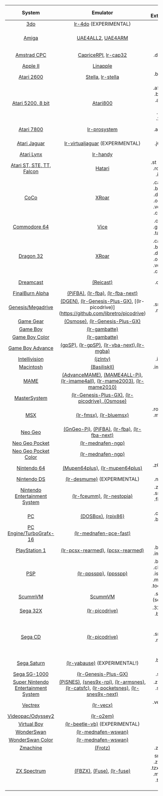 |System| Emulator| Rom Extensions| BIOS | Year| Manufacturer| Image|
| :---: | :---:| :---:| :---:| :---:| :---:| :---:|
|[3do](3do)  | [lr-4do](https://github.com/libretro/4do-libretro) (EXPERIMENTAL)  | .iso | panafz10.bin |1993| Panasonic | ![3do](https://upload.wikimedia.org/wikipedia/commons/thumb/1/1c/3DO-FZ1-Console-Set.png/160px-3DO-FZ1-Console-Set.png)  
|[Amiga](Amiga)  | [UAE4ALL2](https://github.com/RetroPie/uae4all2), [UAE4ARM](https://github.com/Chips-fr/uae4arm-rpi/)  | .adf | kick13.rom, kick20.rom, kick31.rom |1985| Commodore | ![Amiga](https://upload.wikimedia.org/wikipedia/commons/thumb/c/c3/Amiga500_system.jpg/160px-Amiga500_system.jpg)  
|[Amstrad CPC](Amstrad-CPC)  | [CapriceRPI](https://github.com/KaosOverride/CapriceRPI), [lr-cap32](https://github.com/libretro/libretro-cap32.git)  | .dsk .cpc | None |1984| Amstrad | ![amstradcpc](https://upload.wikimedia.org/wikipedia/commons/thumb/9/91/Amstrad_CPC464.jpg/160px-Amstrad_CPC464.jpg)  
|[Apple II](Apple-II)  | [Linapple](http://sourceforge.net/projects/linapple/)  | .dsk | None |1977| Apple | ![Apple II](https://upload.wikimedia.org/wikipedia/commons/thumb/7/7e/Apple_II_IMG_4212.jpg/160px-Apple_II_IMG_4212.jpg)  
|[Atari 2600](Atari-2600)  | [Stella](http://stella.sourceforge.net/), [lr-stella](https://github.com/libretro/stella-libretro)  | .bin .a26 .rom | None |1977| Atari | ![Atari 2600](https://upload.wikimedia.org/wikipedia/commons/thumb/b/b9/Atari-2600-Wood-4Sw-Set.jpg/160px-Atari-2600-Wood-4Sw-Set.jpg)  
|[Atari 5200, 8 bit](Atari-800-and-5200)  | [Atari800](http://atari800.sourceforge.net/)  | .a52 .bas .bin .xex .atr .xfd .dcm .atr.gz .xfd.gz | ATARIXL.ROM, ATARIBAS.ROM, ATARIOSA.ROM, ATARIOSB.ROM, 5200.rom |1982| Atari | ![Atari 5200](https://upload.wikimedia.org/wikipedia/commons/thumb/a/a0/Atari-5200-4-Port-wController-L.jpg/160px-Atari-5200-4-Port-wController-L.jpg)  
|[Atari 7800](Atari-7800)  | [lr-prosystem](https://github.com/libretro/prosystem-libretro)  | .a78 .bin | 7800 BIOS (U).rom |1986| Atari | ![Atari 7800](https://upload.wikimedia.org/wikipedia/commons/thumb/c/cf/Atari-7800-Console-Set.png/160px-Atari-7800-Console-Set.png)  
|[Atari Jaguar](Atari-Jaguar)  | [lr-virtualjaguar](https://github.com/libretro/virtualjaguar-libretro) (EXPERIMENTAL)  | .j64 .jag | None |1993| Atari | ![Atari Jaguar](https://upload.wikimedia.org/wikipedia/commons/thumb/9/90/Atari-Jaguar-Console-Set.png/160px-Atari-Jaguar-Console-Set.png)  
|[Atari Lynx](Atari-Lynx)  | [lr-handy](https://github.com/libretro/libretro-handy)  | .lnx | None |1989| Atari | ![Atari Lynx](https://upload.wikimedia.org/wikipedia/commons/thumb/d/d6/Atari-Lynx-I-Handheld.jpg/160px-Atari-Lynx-I-Handheld.jpg)  
|[Atari ST, STE, TT, Falcon](Atari-ST-STE-TT-Falcon)  | [Hatari](http://hatari.tuxfamily.org/)  | .st .stx .img .rom .raw .ipf .ctr | None |1985| Atari | ![Atari ST](https://upload.wikimedia.org/wikipedia/commons/thumb/3/39/Atari_1040STf.jpg/160px-Atari_1040STf.jpg)  
|[CoCo](Coco)  | [XRoar](http://www.6809.org.uk/xroar/)  | .cas .wav .bas .asc .dmk .jvc .os9 .dsk .vdk .rom .ccc .sna | bas13.rom |1980| Tandy | ![CoCo](https://upload.wikimedia.org/wikipedia/commons/thumb/2/20/TRS-80_Color_Computer_1_front_right.jpg/160px-TRS-80_Color_Computer_1_front_right.jpg)  
|[Commodore 64](Commodore-64)  | [Vice](http://vice-emu.sourceforge.net/)  | .crt .d64 .g64 .t64 .tap .x64 | None |1982| Commodore | ![Commodore 64](https://upload.wikimedia.org/wikipedia/commons/thumb/8/84/C64c_system.jpg/160px-C64c_system.jpg) 
|[Dragon 32](Dragon)  | [XRoar](http://www.6809.org.uk/xroar/)  | .cas .wav .bas .asc .dmk .jvc .os9 .dsk .vdk .rom .ccc .sna | d32.rom  |1982| Dragon  | ![Dragon 32](https://upload.wikimedia.org/wikipedia/commons/thumb/3/37/Dragon_32.jpg/160px-Dragon_32.jpg)  
|[Dreamcast](Dreamcast) | [(Reicast)](https://github.com/reicast/reicast-emulator) | .cdi .gdi | dc_boot.bin, dc_flash.bin |1998| Sega | ![](https://upload.wikimedia.org/wikipedia/commons/thumb/0/07/Dreamcast-Console-Set.png/160px-Dreamcast-Console-Set.png) 
|[FinalBurn Alpha](FinalBurn-Alpha) | [(PiFBA)](https://github.com/RetroPie/pifba), [(lr-fba)](https://github.com/libretro/fba-libretro), [(lr-fba-next)](https://github.com/libretro/libretro-fba.git) | .zip | neogeo.zip |2000| - | ![](https://upload.wikimedia.org/wikipedia/commons/thumb/d/d5/Neo_Geo_full_on.png/100px-Neo_Geo_full_on.png) 
|[Genesis/Megadrive](Genesis-Megadrive) | [(DGEN)](http://dgen.sourceforge.net/), [(lr-Genesis-Plus-GX)](https://github.com/libretro/Genesis-Plus-GX), [(lr-picodrive)] (https://github.com/libretro/picodrive) | .smd .bin .md .iso | None |1988| Sega | ![](https://upload.wikimedia.org/wikipedia/commons/thumb/6/6a/Sega-Genesis-Mk2-6button.jpg/160px-Sega-Genesis-Mk2-6button.jpg) 
|[Game Gear](Game-Gear) | [(Osmose)](https://github.com/RetroPie/osmose-rpi), [(lr-Genesis-Plus-GX)](https://github.com/libretro/Genesis-Plus-GX) | .gg | None |1990| Sega | ![](https://upload.wikimedia.org/wikipedia/commons/thumb/1/18/Game-Gear-Handheld.jpg/160px-Game-Gear-Handheld.jpg) 
|[Game Boy](Game-Boy) | [(lr-gambatte)](https://github.com/libretro/gambatte-libretro) | .gb | None |1989| Nintendo | ![](https://upload.wikimedia.org/wikipedia/commons/thumb/7/7c/Game-Boy-FL.png/160px-Game-Boy-FL.png) 
|[Game Boy Color](Game-Boy-Color) | [(lr-gambatte)](https://github.com/libretro/gambatte-libretro) | .gbc | None |1998| Nintendo | ![](https://upload.wikimedia.org/wikipedia/commons/thumb/7/76/Nintendo-Game-Boy-Color-FL.jpg/160px-Nintendo-Game-Boy-Color-FL.jpg) 
|[Game Boy Advance](Game-Boy-Advance) | [(gpSP)](https://github.com/DPRCZ/gpsp), [(lr-gpSP)](https://github.com/libretro/gpsp), [(lr-vba-next)](https://github.com/libretro/vba-next),[(lr-mgba)](https://github.com/libretro/mgba) | .gba | gba_bios.bin |2001| Nintendo | ![](https://upload.wikimedia.org/wikipedia/commons/thumb/7/70/Game-Boy-Advance-Blk.jpg/160px-Game-Boy-Advance-Blk.jpg) 
|[Intellivision](Intellivision) | [(jzIntv)](http://spatula-city.org/~im14u2c/intv/) | .int .bin | exec.bin, grom.bin |1979| Mattel | ![](https://upload.wikimedia.org/wikipedia/commons/thumb/6/66/Intellivision-Console-Set.jpg/160px-Intellivision-Console-Set.jpg) 
|[Macintosh](Macintosh) | [(BasiliskII)](http://basilisk.cebix.net/) | .img .rom | mac.rom, disk.img |1984| Apple | ![](https://upload.wikimedia.org/wikipedia/commons/thumb/e/e3/Macintosh_128k_transparency.png/160px-Macintosh_128k_transparency.png) 
|[MAME](MAME) | [(AdvanceMAME)](http://advancemame.sourceforge.net/), [(MAME4ALL-Pi)](https://github.com/RetroPie/mame4all-pi), [(lr-imame4all)](https://github.com/libretro/imame4all-libretro), [(lr-mame2003)](https://github.com/libretro/mame2003-libretro), [(lr-mame2010)](https://github.com/libretro/mame2010-libretro) | .zip | neogeo.zip |1997| - | ![](https://upload.wikimedia.org/wikipedia/commons/thumb/d/d5/Neo_Geo_full_on.png/100px-Neo_Geo_full_on.png) 
|[MasterSystem](Master-System) | [(lr-Genesis-Plus-GX)](https://github.com/libretro/Genesis-Plus-GX), [(lr-picodrive)](https://github.com/libretro/picodrive),,[(Osmose)](https://github.com/RetroPie/osmose-rpi) | .sms | None |1985| Sega | ![](https://upload.wikimedia.org/wikipedia/commons/thumb/8/88/Sega-Master-System-Set.jpg/160px-Sega-Master-System-Set.jpg) 
|[MSX](MSX) | [(lr-fmsx)](https://github.com/libretro/fmsx-libretro), [(lr-bluemsx)](https://github.com/libretro/blueMSX-libretro) | .rom .mx1 .mx2 .col .dsk | See Wiki Page |1983| Microsoft | ![](https://upload.wikimedia.org/wikipedia/commons/thumb/0/0f/Talent_MSX.jpg/160px-Talent_MSX.jpg) 
|[Neo Geo](Neo-Geo) | [(GnGeo-Pi)](https://github.com/ymartel06/GnGeo-Pi), [(PiFBA)](https://github.com/RetroPie/pifba), [(lr-fba)](https://github.com/libretro/fba-libretro), [(lr-fba-next)](https://github.com/libretro/libretro-fba.git) | .zip | neogeo.zip |1990| SNK | ![](https://upload.wikimedia.org/wikipedia/commons/thumb/8/8e/Neo-Geo-AES-Console-Set.png/160px-Neo-Geo-AES-Console-Set.png) 
|[Neo Geo Pocket](Neo-Geo-Pocket) | [(lr-mednafen-ngp)](https://github.com/libretro/beetle-ngp-libretro.git) | .ngp | None |1998| SNK | ![](https://upload.wikimedia.org/wikipedia/commons/thumb/b/be/Neo-Geo-Pocket-Anthra-Left.jpg/160px-Neo-Geo-Pocket-Anthra-Left.jpg) 
|[Neo Geo Pocket Color](Neo-Geo-Pocket-Color) | [(lr-mednafen-ngp)](https://github.com/libretro/beetle-ngp-libretro.git) | .ngc | None |1999| SNK | ![](https://upload.wikimedia.org/wikipedia/commons/thumb/2/22/Neo-Geo-Pocket-Color-Blue-Left.jpg/160px-Neo-Geo-Pocket-Color-Blue-Left.jpg) 
|[Nintendo 64](Nintendo-64) | [(Mupen64plus)](https://code.google.com/p/mupen64plus/), [(lr-mupen64plus)](https://github.com/libretro/mupen64plus-libretro) | .z64 .n64 .v64 | None |1996| Nintendo | ![](https://upload.wikimedia.org/wikipedia/commons/thumb/e/e9/Nintendo-64-wController-L.jpg/160px-Nintendo-64-wController-L.jpg) 
|[Nintendo DS](Nintendo-DS) | [(lr-desmume)](https://github.com/libretro/desmume) (EXPERIMENTAL) | .nds .bin | None |2004| Nintendo | ![](https://upload.wikimedia.org/wikipedia/commons/thumb/4/42/Nintendo-DS-Fat-Blue.jpg/160px-Nintendo-DS-Fat-Blue.jpg) 
|[Nintendo Entertainment System](Nintendo-Entertainment-System) | [(lr-fceumm)](https://github.com/libretro/libretro-fceumm), [(lr-nestopia)](https://github.com/libretro/nestopia) | .zip .nes .smc .sfc .fig .swc .mgd | disksys.rom (for famicom games) |1983| Nintendo | ![](https://upload.wikimedia.org/wikipedia/commons/thumb/b/b2/NES-Console-Set.png/160px-NES-Console-Set.png) 
|[PC](PC) | [(DOSBox)](http://www.dosbox.com/), [(rpix86)](http://rpix86.patrickaalto.com/) | .com .sh .bat .exe | None |1981| IBM | ![](https://upload.wikimedia.org/wikipedia/commons/thumb/f/f1/Ibm_pc_5150.jpg/160px-Ibm_pc_5150.jpg) 
|[PC Engine/TurboGrafx-16](PC-Engine) | [(lr-mednafen-pce-fast)](https://github.com/libretro/beetle-pce-fast-libretro) | .pce | syscard3.pce |1987| NEC | ![](https://upload.wikimedia.org/wikipedia/commons/thumb/d/d0/TurboGrafx16-Console-Set.jpg/160px-TurboGrafx16-Console-Set.jpg) 
|[PlayStation 1](Playstation-1) | [(lr-pcsx-rearmed)](https://github.com/libretro/pcsx_rearmed), [(pcsx-rearmed)](https://github.com/notaz/pcsx_rearmed) | .bin .cue .img .mdf | scph1001.BIN |1994| Sony | ![](https://upload.wikimedia.org/wikipedia/commons/thumb/3/39/PSX-Console-wController.jpg/160px-PSX-Console-wController.jpg) 
|[PSP](PSP) | [(lr-ppsspp)](https://github.com/libretro/libretro-ppsspp), [(ppsspp)](https://github.com/hrydgard/ppsspp) | .bin .cue .cbn .img .iso .m3u .mdf .pbp .toc .z .znx | None |2004| Sony | ![](https://upload.wikimedia.org/wikipedia/commons/thumb/4/46/Psp-1000.jpg/160px-Psp-1000.jpg) 
|[ScummVM](ScummVM) | [ScummVM](http://scummvm.org/) | .sh .svm (see wiki) | None |2001| - | ![](http://scummvm.org/images/tentacle.png) 
|[Sega 32X](Sega-32X) |  [(lr-picodrive)](https://github.com/libretro/picodrive) | .32x .smd .bin .md | None |1994| Sega | ![](https://upload.wikimedia.org/wikipedia/commons/thumb/a/a0/Sega-Genesis-Model2-32X.jpg/160px-Sega-Genesis-Model2-32X.jpg) 
|[Sega CD](Sega-CD) | [(lr-picodrive)](https://github.com/libretro/picodrive) | .smd .bin .md .iso | us_scd1_9210.bin, eu_mcd1_9210.bin, jp_mcd1_9112.bin, or bios_CD_U.bin, bios_CD_E.bin, bios_CD_J.bin |1991| Sega | ![](https://upload.wikimedia.org/wikipedia/commons/thumb/8/81/Sega-CD-Model2-Set.jpg/160px-Sega-CD-Model2-Set.jpg) 
|[Sega Saturn](Saturn) | [(lr-yabause)](https://github.com/libretro/yabause) (EXPERIMENTAL!) | .bin .iso .mdf | saturn_bios.bin |1994| Sega | ![](https://upload.wikimedia.org/wikipedia/commons/thumb/2/20/Sega-Saturn-Console-Set-Mk1.png/160px-Sega-Saturn-Console-Set-Mk1.png) 
|[Sega SG-1000](SG-1000) | [(lr-Genesis-Plus-GX)](https://github.com/libretro/Genesis-Plus-GX) | .sg .zip | None |1983| Sega | ![](https://upload.wikimedia.org/wikipedia/commons/thumb/7/7b/Sega-SG-1000-Console-Set.jpg/160px-Sega-SG-1000-Console-Set.jpg) 
|[Super Nintendo Entertainment System](Super-Nintendo-Entertainment-System) | [(PiSNES)](https://github.com/RetroPie/pisnes), [(snes9x-rpi)](https://github.com/RetroPie/snes9x-rpi), [(lr-armsnes)](https://github.com/rmaz/ARMSNES-libretro), [(lr-catsfc)](https://github.com/libretro/CATSFC-libretro), [(lr-pocketsnes)](https://github.com/libretro/pocketsnes-libretro), [(lr-snes9x-next)](https://github.com/libretro/snes9x-next) | .zip .smc .sfc .fig .swc | None |1990| Nintendo | ![](https://upload.wikimedia.org/wikipedia/commons/thumb/3/31/SNES-Mod1-Console-Set.jpg/160px-SNES-Mod1-Console-Set.jpg) 
|[Vectrex](Vectrex) | [(lr-vecx)](https://github.com/libretro/libretro-vecx) | .vec .gam .bin | None |1982| Milton Bradley | ![](https://upload.wikimedia.org/wikipedia/commons/thumb/7/7a/Vectrex-Console-Set.jpg/160px-Vectrex-Console-Set.jpg) 
|[Videopac/Odyssey2](VideoPac-Odyssey-2) | [(lr-o2em)](https://github.com/libretro/libretro-o2em) | .bin | o2rom.bin |1983| Philips | ![](https://upload.wikimedia.org/wikipedia/commons/thumb/2/2d/Magnavox-Odyssey-2-Console-Set.jpg/160px-Magnavox-Odyssey-2-Console-Set.jpg) 
|[Virtual Boy](Virtual-Boy) | [(lr-beetle-vb)](https://github.com/libretro/beetle-vb-libretro) (EXPERIMENTAL) | .vb | None |1995| Nintendo | ![](https://upload.wikimedia.org/wikipedia/commons/thumb/1/1d/Virtual-Boy-Set.png/160px-Virtual-Boy-Set.png) 
|[WonderSwan](WonderSwan) | [(lr-mednafen-wswan)](https://github.com/libretro/beetle-wswan-libretro) | .ws | None |1999| Bandai | ![](https://upload.wikimedia.org/wikipedia/commons/thumb/2/27/WonderSwan-Black-Left.jpg/160px-WonderSwan-Black-Left.jpg) 
|[WonderSwan Color](Wonderswan-Color) | [(lr-mednafen-wswan)](https://github.com/libretro/beetle-wswan-libretro) | .wsc | None |2000| Bandai | ![](https://upload.wikimedia.org/wikipedia/commons/thumb/0/0a/WonderSwan-Color-Blue-Left.jpg/160px-WonderSwan-Color-Blue-Left.jpg) 
|[Zmachine](Zmachine) | [(Frotz)](http://frotz.sourceforge.net/) | .z3 .DAT | None |1979| Infocom |  
|[ZX Spectrum](ZX-Spectrum) | [(FBZX)](http://www.rastersoft.com/fbzx.html), [(Fuse)](http://fuse-emulator.sourceforge.net/), [(lr-fuse)](https://github.com/libretro/fuse-libretro) | sna .szx .z80 .tap .tzx .gz .udi .mgt .img .trd .scl .dsk | None |1982| Sinclair | ![](https://upload.wikimedia.org/wikipedia/commons/thumb/3/33/ZXSpectrum48k.jpg/160px-ZXSpectrum48k.jpg) 